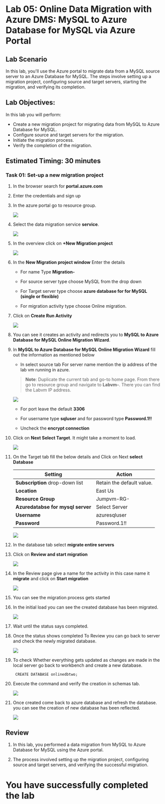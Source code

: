 # Lab 05: Online Data Migration with Azure DMS: MySQL to Azure Database for MySQL via Azure Portal

## Lab Scenario

In this lab, you'll use the Azure portal to migrate data from a MySQL source server to an Azure Database for MySQL. The steps involve setting up a migration project, configuring source and target servers, starting the migration, and verifying its completion.

## Lab Objectives:

In this lab you will perform:

+   Create a new migration project for migrating data from MySQL to Azure Database for MySQL.
+   Configure source and target servers for the migration.
+   Initiate the migration process.
+   Verify the completion of the migration.

## Estimated Timing: 30 minutes

### Task 01: Set-up a new migration project

1. In the browser search for **portal.azure.com**

1. Enter the credentials and sign up

1. In the azure portal go to resource group.

   ![](Media/jumprg.png)

1. Select the data migration service **service<inject key="DeploymentID" />**.

   ![](Media/sixteen.png)

1. In the overview click on **+New Migration project**

   ![](Media/seventeen.png)

1. In the **New Migration project window** Enter the details

   - For name Type **Migration-<inject key="DeploymentID" />**

   - For source server type choose MySQL from the drop down

   - For Target server type choose **azure database for for MySQL (single or flexible)**

   - For migration activity type choose Online migration.

1. Click on **Create Run Activity**

   ![](Media/eighteen.png)

1. You can see it creates an activity and redirects you to **MySQL to Azure Database for MySQL Online Migration Wizard**.

1. In **MySQL to Azure Database for MySQL Online Migration Wizard** fill out the information as mentioned below

   - In select source tab For server name mention the ip address of the lab vm running in azure.

   >**Note**: Duplicate the current tab and go-to home page. From there go to resource group and navigate to **Labvm-<inject key="DeploymentID" />**.
   >   There you can find the Labvm IP address.

     ![](Media/049.png)
     
   - For port leave the default **3306**

   - For username type **sqluser** and for password type **Password.1!!**

   - Uncheck the **encrypt connection**

1. Click on **Next Select Target**. It might take a moment to load.

   ![](Media/nineteen.png)

1. On the Target tab fill the below details and Click on Next **select Database** 

    | Setting                          | Action                           |
    | -------------------------------- | -------------------------------- |
    | **Subscription** drop-down list  | Retain the default value.        |
    | **Location**                     | East Us                          |
    | **Resource Group**               | Jumpvm-RG-<inject key="DeploymentID" />                  |
    | **Azuredatabse for mysql server**  | Select Server<inject key="DeploymentID" />             |
    | **Username**                      | azuresqluser                    |
    | **Password**                      | Password.1!!                    |

   ![](Media/twenty.png)

1. In the database tab select **migrate entire servers**

1. Click on **Review and start migration**

   ![](Media/twentyone.png)

1. In the Review page give a name for the activity in this case name it **migrate** and click on **Start migration**

   ![](Media/053.png)

1. You can see the migration process gets started

1. In the initial load you can see the created database has been migrated.

   ![](Media/0054.png)

1. Wait until the status says completed.

1. Once the status shows completed To Review you can go back to server and check the newly migrated database.

   ![](Media/0055.png)

1. To check Whether everything gets updated as changes are made in the local server go back to workbench and create a new database.

   ```
    CREATE DATABASE onlinedbtwo;

   ```
1. Execute the command and verify the creation in schemas tab.

   ![](Media/056.png)

1. Once created come back to azure database and refresh the database. you can see the creation of new database has been reflected.

   ![](Media/057.png)


## Review

1. In this lab, you performed a data migration from MySQL to Azure Database for MySQL using the Azure portal.

1. The process involved setting up the migration project, configuring source and target servers, and verifying the successful migration.

# You have successfully completed the lab




  
